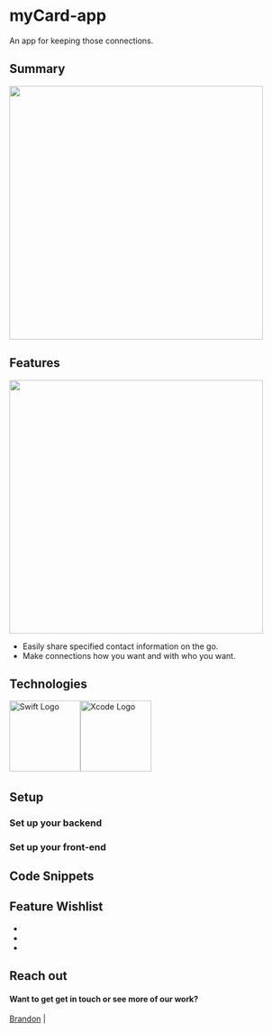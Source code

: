 # myCard-app

An app for keeping those connections.

## Summary

 <img src='https://media.giphy.com/media/0di4uF3soX2BxALDcN/giphy.gif' height='450'>

## Features

 <img src='https://media.giphy.com/media/whgFsVZr3kIItKHXZO/giphy.gif' height='450'>

- Easily share specified contact information on the go. 
- Make connections how you want and with who you want. 

## Technologies

<img src="https://ih0.redbubble.net/image.415946483.7473/flat,1000x1000,075,f.u1.jpg" alt="Swift Logo" height="126"><img src="https://upload.wikimedia.org/wikipedia/en/0/0c/Xcode_icon.png" alt="Xcode Logo" height="126">&nbsp;&nbsp;&nbsp;&nbsp;&nbsp;


## Setup

### Set up your backend

### Set up your front-end


## Code Snippets

## Feature Wishlist

-
-
-

## Reach out

#### Want to get get in touch or see more of our work?

[Brandon](https://github.com/brandonefields) |
